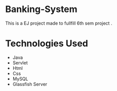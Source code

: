 # Banking-System
This is a EJ project made to fullfill 6th sem project .

# Technologies Used
- Java
- Servlet
- Html
- Css
- MySQL
- Glassfish Server
